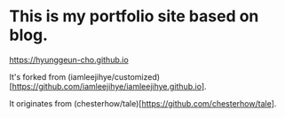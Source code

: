# This is my portfolio site based on blog.

https://hyunggeun-cho.github.io


It's forked from (iamleejihye/customized)[https://github.com/iamleejihye/iamleejihye.github.io].

It originates from (chesterhow/tale)[https://github.com/chesterhow/tale].
